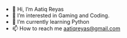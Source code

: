 - 👋 Hi, I’m Aatiq Reyas
- 👀 I’m interested in Gaming and Coding.
- 🌱 I’m currently learning Python
- 📫 How to reach me aatiqreyas@gmail.com

<!---
aatiqreyas/aatiqreyas is a ✨ special ✨ repository because its `README.md` (this file) appears on your GitHub profile.
You can click the Preview link to take a look at your changes.
--->
